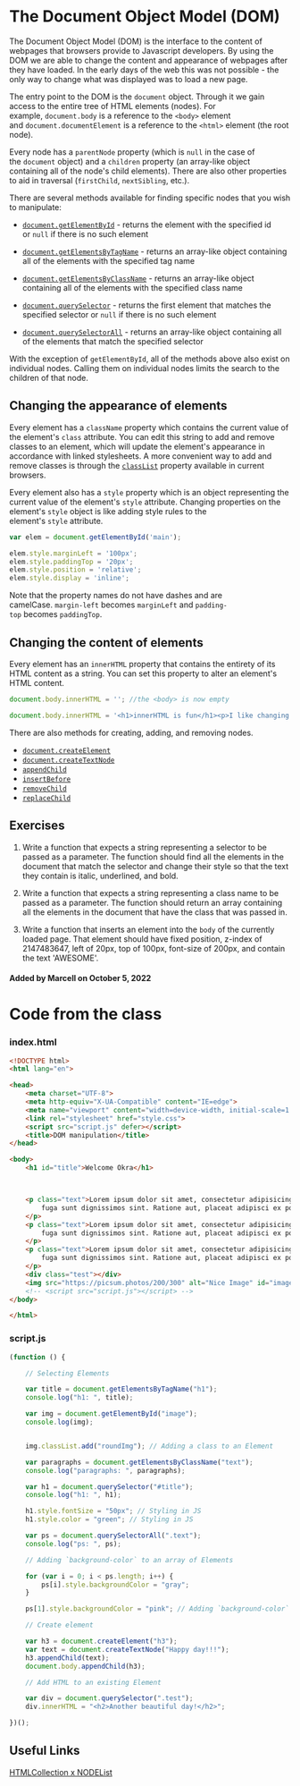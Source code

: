 # The Document Object Model (DOM)

The Document Object Model (DOM) is the interface to the content of webpages that browsers provide to Javascript developers. By using the DOM we are able to change the content and appearance of webpages after they have loaded. In the early days of the web this was not possible - the only way to change what was displayed was to load a new page.

The entry point to the DOM is the `document` object. Through it we gain access to the entire tree of HTML elements (nodes). For example, `document.body` is a reference to the `<body>` element and `document.documentElement` is a reference to the `<html>` element (the root node).

Every node has a `parentNode` property (which is `null` in the case of the `document` object) and a `children` property (an array-like object containing all of the node's child elements). There are also other properties to aid in traversal (`firstChild`, `nextSibling`, etc.).

There are several methods available for finding specific nodes that you wish to manipulate:

-   [`document.getElementById`](https://developer.mozilla.org/en-US/docs/Web/API/Document/getElementById) - returns the element with the specified id or `null` if there is no such element
    
-   [`document.getElementsByTagName`](https://developer.mozilla.org/en-US/docs/Web/API/Document/getElementsByTagName) - returns an array-like object containing all of the elements with the specified tag name
    
-   [`document.getElementsByClassName`](https://developer.mozilla.org/en-US/docs/Web/API/Document/getElementsByClassName) - returns an array-like object containing all of the elements with the specified class name
    
-   [`document.querySelector`](https://developer.mozilla.org/en-US/docs/Web/API/Document/querySelector) - returns the first element that matches the specified selector or `null` if there is no such element
    
-   [`document.querySelectorAll`](https://developer.mozilla.org/en-US/docs/Web/API/Document/querySelectorAll) - returns an array-like object containing all of the elements that match the specified selector
    

With the exception of `getElementById`, all of the methods above also exist on individual nodes. Calling them on individual nodes limits the search to the children of that node.

## Changing the appearance of elements

Every element has a `className` property which contains the current value of the element's `class` attribute. You can edit this string to add and remove classes to an element, which will update the element's appearance in accordance with linked stylesheets. A more convenient way to add and remove classes is through the [`classList`](https://developer.mozilla.org/en-US/docs/Web/API/Element/classList) property available in current browsers.

Every element also has a `style` property which is an object representing the current value of the element's `style` attribute. Changing properties on the element's `style` object is like adding style rules to the element's `style` attribute.

```js
var elem = document.getElementById('main');

elem.style.marginLeft = '100px';
elem.style.paddingTop = '20px';
elem.style.position = 'relative';
elem.style.display = 'inline';
```

Note that the property names do not have dashes and are camelCase. `margin-left` becomes `marginLeft` and `padding-top` becomes `paddingTop`.

## Changing the content of elements

Every element has an `innerHTML` property that contains the entirety of its HTML content as a string. You can set this property to alter an element's HTML content.

```js
document.body.innerHTML = ''; //the <body> is now empty

document.body.innerHTML = '<h1>innerHTML is fun</h1><p>I like changing innerHTML';
```

There are also methods for creating, adding, and removing nodes.

-   [`document.createElement`](https://developer.mozilla.org/en-US/docs/Web/API/Document/createElement)
-   [`document.createTextNode`](https://developer.mozilla.org/en-US/docs/Web/API/Document/createTextNode)
-   [`appendChild`](https://developer.mozilla.org/en-US/docs/Web/API/Node/appendChild)
-   [`insertBefore`](https://developer.mozilla.org/en-US/docs/Web/API/Node/insertBefore)
-   [`removeChild`](https://developer.mozilla.org/en-US/docs/Web/API/Node/removeChild)
-   [`replaceChild`](https://developer.mozilla.org/en-US/docs/Web/API/Node/replaceChild)

## Exercises

1.  Write a function that expects a string representing a selector to be passed as a parameter. The function should find all the elements in the document that match the selector and change their style so that the text they contain is italic, underlined, and bold.
    
2.  Write a function that expects a string representing a class name to be passed as a parameter. The function should return an array containing all the elements in the document that have the class that was passed in.
    
3.  Write a function that inserts an element into the `body` of the currently loaded page. That element should have fixed position, z-index of 2147483647, left of 20px, top of 100px, font-size of 200px, and contain the text 'AWESOME'.
    

#### Added by **Marcell** on October 5, 2022

# Code from the class

### index.html

```html
<!DOCTYPE html>
<html lang="en">

<head>
    <meta charset="UTF-8">
    <meta http-equiv="X-UA-Compatible" content="IE=edge">
    <meta name="viewport" content="width=device-width, initial-scale=1.0">
    <link rel="stylesheet" href="style.css">
    <script src="script.js" defer></script>
    <title>DOM manipulation</title>
</head>

<body>
    <h1 id="title">Welcome Okra</h1>



    <p class="text">Lorem ipsum dolor sit amet, consectetur adipisicing elit. Nostrum pariatur ducimus dolores quisquam
        fuga sunt dignissimos sint. Ratione aut, placeat adipisci ex porro eos id, hic nulla recusandae, ullam nostrum.
    </p>
    <p class="text">Lorem ipsum dolor sit amet, consectetur adipisicing elit. Nostrum pariatur ducimus dolores quisquam
        fuga sunt dignissimos sint. Ratione aut, placeat adipisci ex porro eos id, hic nulla recusandae, ullam nostrum.
    </p>
    <p class="text">Lorem ipsum dolor sit amet, consectetur adipisicing elit. Nostrum pariatur ducimus dolores quisquam
        fuga sunt dignissimos sint. Ratione aut, placeat adipisci ex porro eos id, hic nulla recusandae, ullam nostrum.
    </p>
    <div class="test"></div>
    <img src="https://picsum.photos/200/300" alt="Nice Image" id="image">
    <!-- <script src="script.js"></script> -->
</body>

</html>
```

### script.js

```js
(function () {

    // Selecting Elements

    var title = document.getElementsByTagName("h1");
    console.log("h1: ", title);

    var img = document.getElementById("image");
    console.log(img);


    img.classList.add("roundImg"); // Adding a class to an Element 

    var paragraphs = document.getElementsByClassName("text");
    console.log("paragraphs: ", paragraphs);

    var h1 = document.querySelector("#title");
    console.log("h1: ", h1);

    h1.style.fontSize = "50px"; // Styling in JS
    h1.style.color = "green"; // Styling in JS

    var ps = document.querySelectorAll(".text");
    console.log("ps: ", ps);

    // Adding `background-color` to an array of Elements

    for (var i = 0; i < ps.length; i++) {
        ps[i].style.backgroundColor = "gray";
    }

    ps[1].style.backgroundColor = "pink"; // Adding `background-color` to a specific Element in an array.

    // Create element

    var h3 = document.createElement("h3");
    var text = document.createTextNode("Happy day!!!");
    h3.appendChild(text);
    document.body.appendChild(h3);

    // Add HTML to an existing Element

    var div = document.querySelector(".test");
    div.innerHTML = "<h2>Another beautiful day!</h2>";

})();
```

## Useful Links

[HTMLCollection x NODEList](https://medium.com/@layne_celeste/htmlcollection-vs-nodelist-4b83e3a4fb4b)